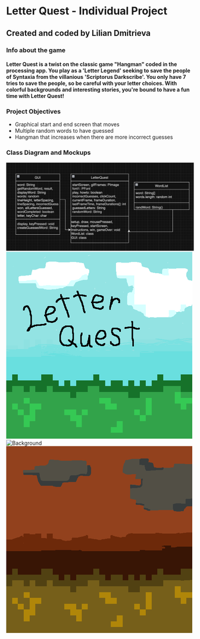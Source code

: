 # Letter Quest - Individual Project
## Created and coded by Lilian Dmitrieva
### Info about the game
#### Letter Quest is a twist on the classic game "Hangman" coded in the processing app. You play as a 'Letter Legend' seeking to save the people of Syntaxia from the villanious 'Scriptorus Darkscribe'. You only have 7 tries to save the people, so be careful with your letter choices. With colorful backgrounds and interesting stories, you're bound to have a fun time with Letter Quest!
### Project Objectives
* Graphical start and end screen that moves
* Multiple random words to have guessed
* Hangman that increases when there are more incorrect guesses
### Class Diagram and Mockups
![Grid Layout](https://github.com/LilianDm/IndividualProject/blob/main/images/Letter_Quest_Daigram.png?raw=true)
 <img src="https://github.com/LilianDm/IndividualProject/blob/main/images/hang-Start.gif?raw=true" alt="Start Screen" width="500" height="500">
 <img src="" alt="Background" width="500" height="500">
 <img src="https://github.com/LilianDm/IndividualProject/blob/main/images/end_0.png?raw=true" alt="End Screen" width="500" height="500">
